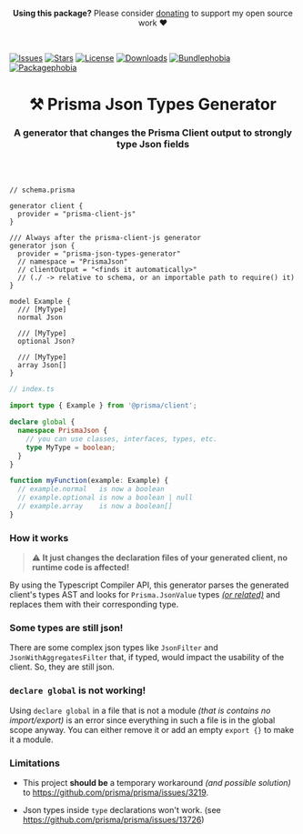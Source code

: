 <p align="center">
   <b>Using this package?</b> Please consider <a href="https://github.com/sponsors/arthurfiorette" target="_blank">donating</a> to support my open source work ❤️
</p>

<br />

[![Issues](https://img.shields.io/github/issues/arthurfiorette/prisma-json-types-generator?logo=github&label=Issues)](https://github.com/arthurfiorette/prisma-json-types-generator/issues)
[![Stars](https://img.shields.io/github/stars/arthurfiorette/prisma-json-types-generator?logo=github&label=Stars)](https://github.com/arthurfiorette/prisma-json-types-generator/stargazers)
[![License](https://img.shields.io/github/license/arthurfiorette/prisma-json-types-generator?logo=githu&label=License)](https://github.com/arthurfiorette/prisma-json-types-generator/blob/main/LICENSE)
[![Downloads](https://img.shields.io/npm/dw/prisma-json-types-generator?style=flat)](https://www.npmjs.com/package/prisma-json-types-generator)
[![Bundlephobia](https://img.shields.io/bundlephobia/minzip/prisma-json-types-generator/latest?style=flat)](https://bundlephobia.com/package/prisma-json-types-generator@latest)
[![Packagephobia](https://packagephobia.com/badge?p=prisma-json-types-generator@latest)](https://packagephobia.com/result?p=prisma-json-types-generator@latest)

<h1 align=center>
⚒️ Prisma Json Types Generator
</h1>

<h3 align=center>
A generator that changes the Prisma Client output to strongly type Json fields
</h3>

<br />
<br />

```prisma
// schema.prisma

generator client {
  provider = "prisma-client-js"
}

/// Always after the prisma-client-js generator
generator json {
  provider = "prisma-json-types-generator"
  // namespace = "PrismaJson"
  // clientOutput = "<finds it automatically>"
  // (./ -> relative to schema, or an importable path to require() it)
}

model Example {
  /// [MyType]
  normal Json

  /// [MyType]
  optional Json?

  /// [MyType]
  array Json[]
}
```

```ts
// index.ts

import type { Example } from '@prisma/client';

declare global {
  namespace PrismaJson {
    // you can use classes, interfaces, types, etc.
    type MyType = boolean;
  }
}

function myFunction(example: Example) {
  // example.normal   is now a boolean
  // example.optional is now a boolean | null
  // example.array    is now a boolean[]
}
```

### How it works

> ⚠️ **It just changes the declaration files of your generated client, no runtime code is
> affected!**

By using the Typescript Compiler API, this generator parses the generated client's types
AST and looks for `Prisma.JsonValue` types [_(or related)_](src/helpers/regex.ts) and
replaces them with their corresponding type.

### Some types are still json!

There are some complex json types like `JsonFilter` and `JsonWithAggregatesFilter` that,
if typed, would impact the usability of the client. So, they are still json.

### `declare global` is not working!

Using `declare global` in a file that is not a module _(that is contains no
import/export)_ is an error since everything in such a file is in the global scope anyway.
You can either remove it or add an empty `export {}` to make it a module.

### Limitations

- This project **should be** a temporary workaround _(and possible solution)_ to
  https://github.com/prisma/prisma/issues/3219.

- Json types inside `type` declarations won't work. (see
  https://github.com/prisma/prisma/issues/13726)
